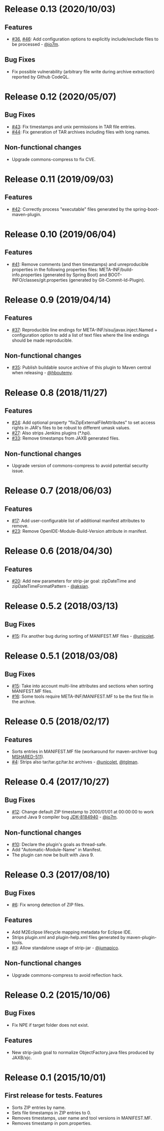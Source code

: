Release 0.13 (2020/10/03)
===========
Features
--------
* [#36](https://github.com/Zlika/reproducible-build-maven-plugin/issues/36), [#46](https://github.com/Zlika/reproducible-build-maven-plugin/pull/46): Add configuration options to explicitly include/exclude files to be processed - [@io7m](https://github.com/io7m).

Bug Fixes
---------
* Fix possible vulnerability (arbitrary file write during archive extraction) reported by Github CodeQL.

Release 0.12 (2020/05/07)
===========
Bug Fixes
---------
* [#43](https://github.com/Zlika/reproducible-build-maven-plugin/issues/43): Fix timestamps and unix permissions in TAR file entries.
* [#44](https://github.com/Zlika/reproducible-build-maven-plugin/issues/44): Fix generation of TAR archives including files with long names.

Non-functional changes
----------------------
* Upgrade commons-compress to fix CVE.

Release 0.11 (2019/09/03)
===========
Features
--------
* [#42](https://github.com/Zlika/reproducible-build-maven-plugin/issues/42): Correctly process "executable" files generated by the spring-boot-maven-plugin.

Release 0.10 (2019/06/04)
===========
Features
--------
* [#41](https://github.com/Zlika/reproducible-build-maven-plugin/issues/41): Remove comments (and then timestamps) and unreproducible properties in the following properties files: META-INF/build-info.properties (generated by Spring Boot) and BOOT-INFO/classes/git.properties (generated by Git-Commit-Id-Plugin).

Release 0.9 (2019/04/14)
===========
Features
--------
* [#37](https://github.com/Zlika/reproducible-build-maven-plugin/issues/37): Reproducible line endings for META-INF/sisu/javax.inject.Named + configuration option to add a list of text files where the line endings should be made reproducible.

Non-functional changes
----------------------
* [#35](https://github.com/Zlika/reproducible-build-maven-plugin/pull/35): Publish buildable source archive of this plugin to Maven central when releasing - [@hboutemy](https://github.com/hboutemy).

Release 0.8 (2018/11/27)
===========
Features
--------
* [#24](https://github.com/Zlika/reproducible-build-maven-plugin/issues/24): Add optional property "fixZipExternalFileAttributes" to set access rights in JAR's files to be robust to different umask values.
* [#27](https://github.com/Zlika/reproducible-build-maven-plugin/issues/27): Also strips Jenkins plugins (*.hpi).
* [#33](https://github.com/Zlika/reproducible-build-maven-plugin/issues/33): Remove timestamps from JAXB generated files.

Non-functional changes
----------------------
* Upgrade version of commons-compress to avoid potential security issue.

Release 0.7 (2018/06/03)
===========
Features
--------
* [#17](https://github.com/Zlika/reproducible-build-maven-plugin/issues/17): Add user-configurable list of additional manifest attributes to remove.
* [#23](https://github.com/Zlika/reproducible-build-maven-plugin/issues/23): Remove OpenIDE-Module-Build-Version attribute in manifest.

Release 0.6 (2018/04/30)
===========
Features
--------
* [#20](https://github.com/Zlika/reproducible-build-maven-plugin/pull/20): Add new parameters for strip-jar goal: zipDateTime and zipDateTimeFormatPattern - [@aksian](https://github.com/aksian).

Release 0.5.2 (2018/03/13)
=============
Bug Fixes
---------
* [#15](https://github.com/Zlika/reproducible-build-maven-plugin/issues/15): Fix another bug during sorting of MANIFEST.MF files - [@unicolet](https://github.com/unicolet).

Release 0.5.1 (2018/03/08)
=============
Bug Fixes
---------
* [#15](https://github.com/Zlika/reproducible-build-maven-plugin/issues/15): Take into account multi-line attributes and sections when sorting MANIFEST.MF files.
* [#16](https://github.com/Zlika/reproducible-build-maven-plugin/issues/16): Some tools require META-INF/MANIFEST.MF to be the first file in the archive.

Release 0.5 (2018/02/17)
===========
Features
--------
* Sorts entries in MANIFEST.MF file (workaround for maven-archiver bug [MSHARED-511](https://issues.apache.org/jira/browse/MSHARED-511)).
* [#4](https://github.com/Zlika/reproducible-build-maven-plugin/issues/4): Strips also tar/tar.gz/tar.bz archives - [@unicolet](https://github.com/unicolet), [@tglman](https://github.com/tglman).

Release 0.4 (2017/10/27)
===========
Bug Fixes
---------
* [#12](https://github.com/Zlika/reproducible-build-maven-plugin/issues/12): Change default ZIP timestamp to 2000/01/01 at 00:00:00 to work around Java 9 compiler bug [JDK-8184940](https://bugs.openjdk.java.net/browse/JDK-8184940) - [@io7m](https://github.com/io7m).

Non-functional changes
----------------------
* [#10](https://github.com/Zlika/reproducible-build-maven-plugin/issues/10): Declare the plugin's goals as thread-safe.
* Add "Automatic-Module-Name" in Manifest.
* The plugin can now be built with Java 9.

Release 0.3 (2017/08/10)
===========
Bug Fixes
---------
* [#6](https://github.com/Zlika/reproducible-build-maven-plugin/issues/6): Fix wrong detection of ZIP files.

Features
--------
* Add M2Eclipse lifecycle mapping metadata for Eclipse IDE.
* Strips plugin.xml and plugin-help.xml files generated by maven-plugin-tools.
* [#3](https://github.com/Zlika/reproducible-build-maven-plugin/pull/3): Allow standalone usage of strip-jar - [@jumapico](https://github.com/jumapico).

Non-functional changes
----------------------
* Upgrade commons-compress to avoid reflection hack.

Release 0.2 (2015/10/06)
===========
Bug Fixes
---------
* Fix NPE if target folder does not exist.

Features
--------
* New strip-jaxb goal to normalize ObjectFactory.java files produced by JAXB/xjc.

Release 0.1 (2015/10/01)
===========
First release for tests.
Features
--------
* Sorts ZIP entries by name.
* Sets file timestamps in ZIP entries to 0.
* Removes timestamps, user name and tool versions in MANIFEST.MF.
* Removes timestamp in pom.properties.

